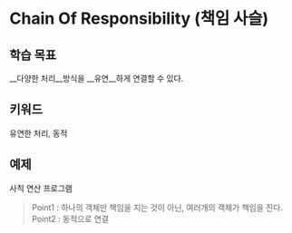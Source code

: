 # Chain Of Responsibility (책임 사슬)

## 학습 목표
__다양한 처리__방식을 __유연__하게 연결할 수 있다.

## 키워드
유연한 처리, 동적

## 예제
사칙 연산 프로그램


> Point1 : 하나의 객체만 책임을 지는 것이 아닌, 여러개의 객체가 책임을 진다.  
> Point2 : 동적으로 연결